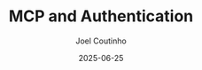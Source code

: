 ---
title: "MCP and Authentication"
date: "2025-06-25"
description: "How MCP’s plug-and-play approach could finally bring order to the chaos of authentication—standardizing integrations across every identity provider and app."
cover: "mcp-for-authentication.png"
category: "featured"
author: "Joel Coutinho"
---